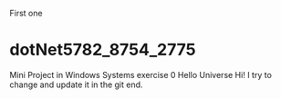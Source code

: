 First one
# dotNet5782_8754_2775
Mini Project in Windows Systems exercise 0
Hello Universe
Hi!
I try to change and update it in the git
end.
